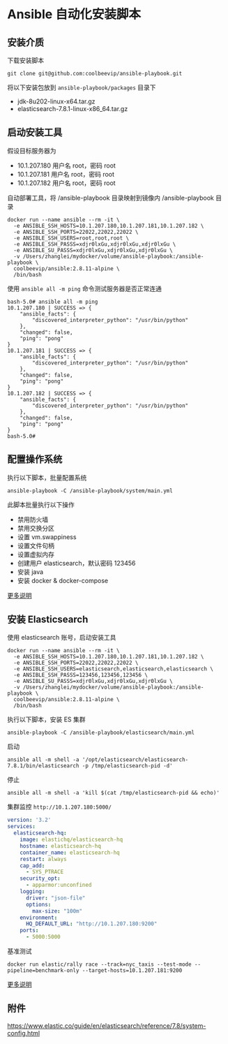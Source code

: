 # Ansible 自动化安装脚本

## 安装介质

下载安装脚本

```shell
git clone git@github.com:coolbeevip/ansible-playbook.git
```

将以下安装包放到 `ansible-playbook/packages` 目录下

* jdk-8u202-linux-x64.tar.gz
* elasticsearch-7.8.1-linux-x86_64.tar.gz

## 启动安装工具

假设目标服务器为

* 10.1.207.180 用户名 root，密码 root
* 10.1.207.181 用户名 root，密码 root
* 10.1.207.182 用户名 root，密码 root

自动部署工具，将 /ansible-playbook 目录映射到镜像内 /ansible-playbook 目录

```shell
docker run --name ansible --rm -it \
  -e ANSIBLE_SSH_HOSTS=10.1.207.180,10.1.207.181,10.1.207.182 \
  -e ANSIBLE_SSH_PORTS=22022,22022,22022 \
  -e ANSIBLE_SSH_USERS=root,root,root \
  -e ANSIBLE_SSH_PASSS=xdjr0lxGu,xdjr0lxGu,xdjr0lxGu \
  -e ANSIBLE_SU_PASSS=xdjr0lxGu,xdjr0lxGu,xdjr0lxGu \
  -v /Users/zhanglei/mydocker/volume/ansible-playbook:/ansible-playbook \
  coolbeevip/ansible:2.8.11-alpine \
  /bin/bash
```

使用 `ansible all -m ping` 命令测试服务器是否正常连通

```shell
bash-5.0# ansible all -m ping
10.1.207.180 | SUCCESS => {
    "ansible_facts": {
        "discovered_interpreter_python": "/usr/bin/python"
    },
    "changed": false,
    "ping": "pong"
}
10.1.207.181 | SUCCESS => {
    "ansible_facts": {
        "discovered_interpreter_python": "/usr/bin/python"
    },
    "changed": false,
    "ping": "pong"
}
10.1.207.182 | SUCCESS => {
    "ansible_facts": {
        "discovered_interpreter_python": "/usr/bin/python"
    },
    "changed": false,
    "ping": "pong"
}
bash-5.0#
```

## 配置操作系统

执行以下脚本，批量配置系统

```shell
ansible-playbook -C /ansible-playbook/system/main.yml
```

此脚本批量执行以下操作

* 禁用防火墙
* 禁用交换分区
* 设置 vm.swappiness
* 设置文件句柄
* 设置虚拟内存
* 创建用户 elasticsearch，默认密码 123456
* 安装 java
* 安装 docker & docker-compose

[更多说明](system/README.md)

## 安装 Elasticsearch

使用 elasticsearch 账号，启动安装工具

```shell
docker run --name ansible --rm -it \
  -e ANSIBLE_SSH_HOSTS=10.1.207.180,10.1.207.181,10.1.207.182 \
  -e ANSIBLE_SSH_PORTS=22022,22022,22022 \
  -e ANSIBLE_SSH_USERS=elasticsearch,elasticsearch,elasticsearch \
  -e ANSIBLE_SSH_PASSS=123456,123456,123456 \
  -e ANSIBLE_SU_PASSS=xdjr0lxGu,xdjr0lxGu,xdjr0lxGu \
  -v /Users/zhanglei/mydocker/volume/ansible-playbook:/ansible-playbook \
  coolbeevip/ansible:2.8.11-alpine \
  /bin/bash
```

执行以下脚本，安装 ES 集群

```shell
ansible-playbook -C /ansible-playbook/elasticsearch/main.yml
```

启动

```shell
ansible all -m shell -a '/opt/elasticsearch/elasticsearch-7.8.1/bin/elasticsearch -p /tmp/elasticsearch-pid -d'
```

停止

```shell
ansible all -m shell -a 'kill $(cat /tmp/elasticsearch-pid && echo)'
```

集群监控 `http://10.1.207.180:5000/`

```yml
version: '3.2'
services:
  elasticsearch-hq:
    image: elastichq/elasticsearch-hq
    hostname: elasticsearch-hq
    container_name: elasticsearch-hq
    restart: always
    cap_add:
      - SYS_PTRACE
    security_opt:
      - apparmor:unconfined
    logging:
      driver: "json-file"
      options:
        max-size: "100m"
    environment:
      HQ_DEFAULT_URL: "http://10.1.207.180:9200"
    ports:
      - 5000:5000
```

基准测试

```shell
docker run elastic/rally race --track=nyc_taxis --test-mode --pipeline=benchmark-only --target-hosts=10.1.207.181:9200
```

[更多说明](elasticsearch/README.md)

## 附件

https://www.elastic.co/guide/en/elasticsearch/reference/7.8/system-config.html
